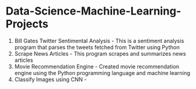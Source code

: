 # Data-Science-Machine-Learning-Projects
1. Bill Gates Twitter Sentimental Analysis - This is a sentiment analysis program that parses the tweets fetched from Twitter using Python
2. Scrape News Articles - This program scrapes and summarizes news articles
3. Movie Recommendation Engine - Created movie recommendation engine using the Python programming language and machine learning
4. Classify Images using CNN - 

